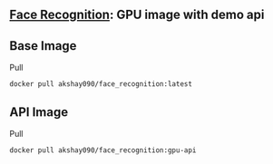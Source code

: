 ## [Face Recognition](https://github.com/ageitgey/face_recognition): GPU image with demo api

## Base Image
Pull
```
docker pull akshay090/face_recognition:latest
```

## API Image
Pull 
```
docker pull akshay090/face_recognition:gpu-api
```
